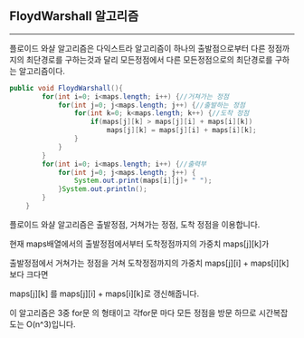 ## FloydWarshall 알고리즘

----------------------

플로이드 와샬 알고리즘은 다익스트라 알고리즘이 하나의 출발점으로부터 다른 정점까지의 최단경로를 구하는것과 달리 모든정점에서 다른 모든정점으로의 최단경로를 구하는 알고리즘이다.

```java
public void FloydWarshall(){
        for(int i=0; i<maps.length; i++) {//거쳐가는 정점
            for(int j=0; j<maps.length; j++) {//출발하는 정점
                for(int k=0; k<maps.length; k++) {//도착 정점
                    if(maps[j][k] > maps[j][i] + maps[i][k])
                        maps[j][k] = maps[j][i] + maps[i][k];
                }
            }
        }
        for(int i=0; i<maps.length; i++) {//출력부
            for(int j=0; j<maps.length; j++) {
                System.out.print(maps[i][j]+ " ");
            }System.out.println();
        }
    }
```

플로이드 와샬 알고리즘은 출발정점, 거쳐가는 정점, 도착 정점을 이용합니다.        

현재 maps배열에서의 출발정점에서부터 도착정점까지의 가중치 maps\[j]\[k]가       

출발정점에서 거쳐가는 정점을 거쳐 도착정점까지의 가중치 maps\[j]\[i] + maps\[i]\[k] 보다 크다면    

maps\[j]\[k] 를 maps\[j]\[i] + maps\[i]\[k]로 갱신해줍니다.   

이 알고리즘은 3중 for문 의 형태이고 각for문 마다 모든 정점을 방문 하므로 시간복잡도는 O(n^3)입니다.     



